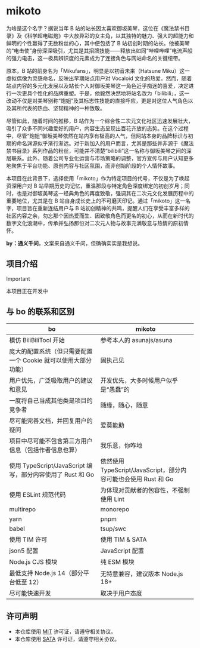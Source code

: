 # mikoto

为啥是这个名字？据说当年 B 站的站长因太喜欢御坂美琴，这位在《魔法禁书目录》及《科学超电磁炮》中大放异彩的女主角，以其独特的魅力、强大的超能力和鲜明的个性赢得了无数粉丝的心，其中便包括了 B 站初创时期的站长。他被美琴的“电击使”身份深深吸引，尤其是其招牌技能——释放出如同“哔哩哔哩”电流声般的强力电击，这一极具辨识度的元素成为了连接角色与网站命名的关键纽带。

原本，B 站的前身名为「Mikufans」，明显是以初音未来（Hatsune Miku）这一虚拟偶像为灵感命名，反映出早期站点用户对 Vocaloid 文化的热爱。然而，随着站点内容的多元化发展以及站长个人对御坂美琴这一角色近乎痴迷的喜爱，决定进行一次更具个性化的品牌重塑。于是，他毅然决然地将站名改为「bilibili」，这一改动不仅是对美琴别称“炮姐”及其标志性技能的直接呼应，更是对这位人气角色以及其所代表的热血、坚韧精神的一种致敬。

尽管如此，随着时间的推移，B 站作为一个综合性二次元文化社区迅速发展壮大，吸引了众多不同兴趣爱好的用户，内容生态呈现出百花齐放的态势。在这个过程中，尽管“炮姐”御坂美琴依然在站内享有极高的人气，但网站本身的品牌标识与初期的命名渊源似乎渐行渐远。对于新加入的用户而言，尤其是那些并非源于《魔法禁书目录》系列作品的粉丝，可能并不清楚“bilibili”这一名称与御坂美琴之间的深层联系。此外，随着公司专业化运营与市场策略的调整，官方宣传与用户认知更多地聚焦于平台功能、原创内容与社区氛围，而非创始阶段的个人情怀故事。

本项目在此背景下，选择使用「mikoto」作为特定项目的代号，不仅是为了唤起资深用户对 B 站早期历史的记忆，重温那段与特定角色深度绑定的初创岁月；同时，也是对御坂美琴这一经典角色的再度致敬，强调其在二次元文化发展历程中的重要地位，尤其是在 B 站自身成长史上的不可磨灭印记。通过「mikoto」这一名字，项目旨在重新连结用户与 B 站初创精神的共鸣，提醒人们在享受丰富多样的社区内容之余，勿忘那个因热爱而生、因致敬角色而更名的初心，从而在新时代的数字文化浪潮中，传承并弘扬那份对二次元人物与故事充满敬意与热情的原初情怀。

**by：通义千问**，文案来自通义千问，但确确实实是我想说。

## 项目介绍

> [!IMPORTANT]
> 本项目正在开发中

## 与 bo 的联系和区别

| bo                                                             | mikoto                                                          |
| -------------------------------------------------------------- | --------------------------------------------------------------- |
| 模仿 BiliBiliTool 开始                                         | 参考本人的 asunajs/asuna                                        |
| 庞大的配置系统（但只需要配置一个 Cookie 就可以使用大部分功能） | 固执己见                                                        |
| 用户优先，广泛吸取用户的建议和意见                             | 开发优先，大多时候用户似乎是“愚蠢”的                            |
| 一度将自己当成其他类是项目的竞争者                             | 随缘，随心，随意                                                |
| 尽可能完善文档，并回复用户的疑问                               | 爱莫能助                                                        |
| 项目中尽可能不包含第三方用户信息（包括作者信息也算）           | 我乐意，你咋地                                                  |
| 使用 TypeScript/JavaScript 编写，部分内容使用了 Rust 和 Go     | 依然使用 TypeScript/JavaScript，部分内容可能也会使用 Rust 和 Go |
| 使用 ESLint 规范代码                                           | 为体现对贡献者的包容性，不强制使用 Lint                         |
| multirepo                                                      | monorepo                                                        |
| yarn                                                           | pnpm                                                            |
| babel                                                          | tsup/swc                                                        |
| 使用 TIM 许可                                                  | 使用 TIM & SATA                                                 |
| json5 配置                                                     | JavaScript 配置                                                 |
| Node.js CJS 模块                                               | 纯 ESM 模块                                                     |
| 最低支持 Node.js 14（部分平台低至 12）                         | 无特意兼容，建议版本 Node.js 18+                                |
| 尽可能快速开发                                                 | 取决于用户态度                                                  |

## 许可声明

- 本仓库使用 [MIT](./LICENSE) 许可证，请遵守相关协议。
- 本仓库使用 [SATA](./LICENSE-SATA) 许可证，请遵守相关协议。
